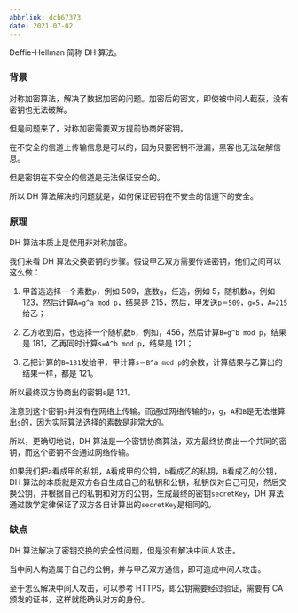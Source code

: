 ```yaml
---
abbrlink: dcb67373
date: 2021-07-02
---
```

Deffie-Hellman 简称 DH 算法。

### 背景

对称加密算法，解决了数据加密的问题。加密后的密文，即使被中间人截获，没有密钥也无法破解。

但是问题来了，对称加密需要双方提前协商好密钥。

在不安全的信道上传输信息是可以的，因为只要密钥不泄漏，黑客也无法破解信息。

但是密钥在不安全的信道是无法保证安全的。

所以 DH 算法解决的问题就是，如何保证密钥在不安全的信道下的安全。

### 原理

DH 算法本质上是使用非对称加密。

我们来看 DH 算法交换密钥的步骤。假设甲乙双方需要传递密钥，他们之间可以这么做：

1. 甲首选选择一个素数`p`，例如 509，底数`g`，任选，例如 5，随机数`a`，例如 123，然后计算`A=g^a mod p`，结果是 215，然后，甲发送`p＝509`，`g=5`，`A=215`给乙；

2. 乙方收到后，也选择一个随机数`b`，例如，456，然后计算`B=g^b mod p`，结果是 181，乙再同时计算`s=A^b mod p`，结果是 121；

3. 乙把计算的`B=181`发给甲，甲计算`s＝B^a mod p`的余数，计算结果与乙算出的结果一样，都是 121。

所以最终双方协商出的密钥`s`是 121。

注意到这个密钥`s`并没有在网络上传输。而通过网络传输的`p`，`g`，`A`和`B`是无法推算出`s`的，因为实际算法选择的素数是非常大的。

所以，更确切地说，DH 算法是一个密钥协商算法，双方最终协商出一个共同的密钥，而这个密钥不会通过网络传输。

如果我们把`a`看成甲的私钥，`A`看成甲的公钥，`b`看成乙的私钥，`B`看成乙的公钥，DH 算法的本质就是双方各自生成自己的私钥和公钥，私钥仅对自己可见，然后交换公钥，并根据自己的私钥和对方的公钥，生成最终的密钥`secretKey`，DH 算法通过数学定律保证了双方各自计算出的`secretKey`是相同的。

### 缺点

DH 算法解决了密钥交换的安全性问题，但是没有解决中间人攻击。

当中间人构造属于自己的公钥，并与甲乙双方通信，即可造成中间人攻击。

至于怎么解决中间人攻击，可以参考 HTTPS，即公钥需要经过验证，需要有 CA 颁发的证书，这样就能确认对方的身份。
